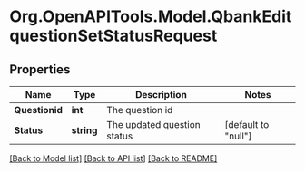 # Org.OpenAPITools.Model.QbankEditquestionSetStatusRequest

## Properties

Name | Type | Description | Notes
------------ | ------------- | ------------- | -------------
**Questionid** | **int** | The question id | 
**Status** | **string** | The updated question status | [default to "null"]

[[Back to Model list]](../README.md#documentation-for-models) [[Back to API list]](../README.md#documentation-for-api-endpoints) [[Back to README]](../README.md)

